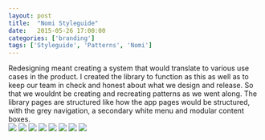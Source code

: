 ```yaml
---
layout: post
title:  "Nomi Styleguide"
date:   2015-05-26 17:00:00
categories: ['branding']
tags: ['Styleguide', 'Patterns', 'Nomi']
---
```


<div class="text-block">
Redesigning meant creating a system that would translate to various use cases in the product. I created the library to function as this as well as to keep our team in check and honest about what we design and release. So that we wouldnt be creating and recreating patterns as we went along. The library pages are structured like how the app pages would be structured, with the grey navigation, a secondary white menu and modular content boxes. 
</div>

<div class="images">
	<a href="{{ base.url }}/images/Nomi/styleguide-00.png" data-lightbox="Nomi Styleguide" title="Typography use cases"><img src="{{ base.url }}/images/Nomi/styleguide-00.png" /></a>
	<a href="{{ base.url }}/images/Nomi/styleguide-02.png" data-lightbox="Nomi Styleguide" title="Color use cases"><img src="{{ base.url }}/images/Nomi/styleguide-02.png" /></a>
	<a href="{{ base.url }}/images/Nomi/styleguide-03.png" data-lightbox="Nomi Styleguide" title="Button states and use cases"><img src="{{ base.url }}/images/Nomi/styleguide-03.png" /></a>
	<a href="{{ base.url }}/images/Nomi/styleguide-04.png" data-lightbox="Nomi Styleguide" title="Date range selector and calendar states. This interface would be used to set the date range of the data that the user would like to see."><img src="{{ base.url }}/images/Nomi/styleguide-04.png" /></a>
	<a href="{{ base.url }}/images/Nomi/styleguide-05.png" data-lightbox="Nomi Styleguide" title="Header area states when the user scrolls down the page"><img src="{{ base.url }}/images/Nomi/styleguide-05.png" /></a>
	<a href="{{ base.url }}/images/Nomi/styleguide-06.png" data-lightbox="Nomi Styleguide" title="Header application on the various apps"><img src="{{ base.url }}/images/Nomi/styleguide-06.png" /></a>
	<a href="{{ base.url }}/images/Nomi/styleguide-07.png" data-lightbox="Nomi Styleguide" title="Account settings dropdown"><img src="{{ base.url }}/images/Nomi/styleguide-07.png" /></a>
	<a href="{{ base.url }}/images/Nomi/styleguide-08.png" data-lightbox="Nomi Styleguide" title="Sample modal spec"><img src="{{ base.url }}/images/Nomi/styleguide-08.png" /></a>
</div>

[jekyll-gh]: https://github.com/jekyll/jekyll
[jekyll]:    http://jekyllrb.com
